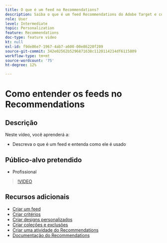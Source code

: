 ```yaml
---
title: O que é um feed no Recommendations?
description: Saiba o que é um feed Recommendations do Adobe Target e como ele é usado
role: User
level: Intermediate
topic: Personalization
feature: Recommendations
doc-type: feature video
kt: null
exl-id: f9de86e7-1967-4ab7-a600-00e86220f209
source-git-commit: 342e02562b5296871638c1120114214df6115809
workflow-type: tm+mt
source-wordcount: '75'
ht-degree: 12%

---
```


# Como entender os feeds no Recommendations

## Descrição

Neste vídeo, você aprenderá a:

* Descreva o que é um feed e entenda como ele é usado

## Público-alvo pretendido

* Profissional

>[!VIDEO](https://video.tv.adobe.com/v/27695?quality=12)

## Recursos adicionais

* [Criar um feed](create-a-feed.md)
* [Criar critérios](create-criteria.md)
* [Criar designs personalizados](create-custom-designs.md)
* [Criar coleções e exclusões](create-collections-and-exclusions.md)
* [Criar uma atividade do Recommendations](create-a-recommendations-activity.md)
* [Documentação do Recommendations](https://experienceleague.adobe.com/docs/target/using/recommendations/recommendations.html?lang=en)
